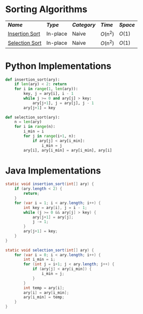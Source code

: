 # Sorting Algorithms
<head>
    <link rel="stylesheet" href="/quickreference/assets/css/table.css">
</head>
<body>
    <table class="full">
        <tr>
            <td><strong><i>Name</i></strong></td>
            <td><strong><i>Type</i></strong></td>
            <td><strong><i>Category</i></strong></td>
            <td><strong><i>Time</i></strong></td>
            <td><strong><i>Space</i></strong></td>
        </tr>
        <tr>
            <td><a href="/quickreference/Sorting/InsertionSort/InsertionSort">Insertion Sort</a></td>
            <td>In-place</td>
            <td>Naive</td>
            <td><i>O</i>(n<sup>2</sup>)</td>
            <td><i>O</i>(1)</td>
        </tr>
        <tr>
            <td><a href="/quickreference/Sorting/SelectionSort/SelectionSort">Selection Sort</a></td>
            <td>In-place</td>
            <td>Naive</td>
            <td><i>O</i>(n<sup>2</sup>)</td>
            <td><i>O</i>(1)</td>
        </tr>
    </table>
</body>

# Python Implementations
``` python
def insertion_sort(ary):
    if len(ary) < 2: return
    for i in range(1, len(ary)):
        key, j = ary[i], i - 1
        while j >= 0 and ary[j] > key: 
            ary[j+1], j = ary[j], j - 1
        ary[j+1] = key
        
def selection_sort(ary):
    n = len(ary)
    for i in range(n):
        i_min = i
        for j in range(i+1, n):
            if ary[j] < ary[i_min]:
                i_min = j
        ary[i], ary[i_min] = ary[i_min], ary[i]
```

# Java Implementations
``` java
static void insertion_sort(int[] ary) {
    if (ary.length < 2) { 
        return;
    }
    for (var i = 1; i < ary.length; i++) {
        int key = ary[i], j = i - 1;
        while (j >= 0 && ary[j] > key) {
            ary[j+1] = ary[j];
            j -= 1;
        } 
        ary[j+1] = key;
    }
}
        
static void selection_sort(int[] ary) {
    for (var i = 0; i < ary.length; i++) {
        int i_min = i;
        for (int j = i+1; j < ary.length; j++) {
            if (ary[j] < ary[i_min]) {
                i_min = j;
            }
        } 
        int temp = ary[i];
        ary[i] = ary[i_min];
        ary[i_min] = temp;
    }
}
```